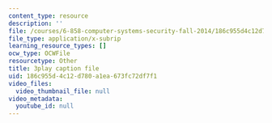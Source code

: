 ```yaml
---
content_type: resource
description: ''
file: /courses/6-858-computer-systems-security-fall-2014/186c955d4c12d780a1ea673fc72df7f1_WlmKwIe9z1Q.srt
file_type: application/x-subrip
learning_resource_types: []
ocw_type: OCWFile
resourcetype: Other
title: 3play caption file
uid: 186c955d-4c12-d780-a1ea-673fc72df7f1
video_files:
  video_thumbnail_file: null
video_metadata:
  youtube_id: null
---
```


